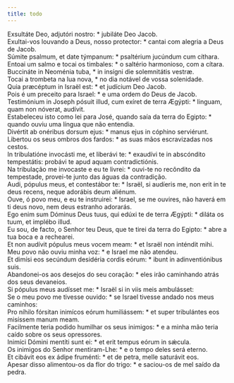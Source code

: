 ```yaml
---
title: todo
---
```

<div class="dropcap text-justify">Exsultáte Deo, adjutóri nostro: * jubiláte Deo Jacob.</div>
<div class="dropcap text-justify">Exultai-vos louvando a Deus, nosso protector: * cantai com alegria a Deus de Jacob.</div>
<div class="text-justify">Súmite psalmum, et date týmpanum: * psaltérium jucúndum cum cíthara.</div>
<div class="text-justify">Entoai um salmo e tocai os timbales: * o saltério harmonioso, com a cítara.</div>
<div class="text-justify">Buccináte in Neoménia tuba, * in insígni die solemnitátis vestræ.</div>
<div class="text-justify">Tocai a trombeta na lua nova, * no dia notável de vossa solenidade.</div>
<div class="text-justify">Quia præcéptum in Israël est: * et judícium Deo Jacob.</div>
<div class="text-justify">Pois é um preceito para Israel: * e uma ordem do Deus de Jacob.</div>
<div class="text-justify">Testimónium in Joseph pósuit illud, cum exíret de terra Ægýpti: * linguam, quam non nóverat, audívit.</div>
<div class="text-justify">Estabeleceu isto como lei para José, quando saía da terra do Egipto: * quando ouviu uma língua que não entendia.</div>
<div class="text-justify">Divértit ab onéribus dorsum ejus: * manus ejus in cóphino serviérunt.</div>
<div class="text-justify">Libertou os seus ombros dos fardos: * as suas mãos escravizadas nos cestos.</div>
<div class="text-justify">In tribulatióne invocásti me, et liberávi te: * exaudívi te in abscóndito tempestátis: probávi te apud aquam contradictiónis.</div>
<div class="text-justify">Na tribulação me invocaste e eu te livrei: * ouvi-te no recôndito da tempestade, provei-te junto das águas da contradição.</div>
<div class="text-justify">Audi, pópulus meus, et contestábor te: * Israël, si audíeris me, non erit in te deus recens, neque adorábis deum aliénum.</div>
<div class="text-justify">Ouve, ó povo meu, e eu te instruirei: * Israel, se me ouvires, não haverá em ti deus novo, nem deus estranho adorarás.</div>
<div class="text-justify">Ego enim sum Dóminus Deus tuus, qui edúxi te de terra Ægýpti: * diláta os tuum, et implébo illud.</div>
<div class="text-justify">Eu sou, de facto, o Senhor teu Deus, que te tirei da terra do Egipto: * abre a tua boca e a rechearei.</div>
<div class="text-justify">Et non audívit pópulus meus vocem meam: * et Israël non inténdit mihi.</div>
<div class="text-justify">Meu povo não ouviu minha voz: * e Israel me não atendeu.</div>
<div class="text-justify">Et dimísi eos secúndum desidéria cordis eórum: * ibunt in adinventiónibus suis.</div>
<div class="text-justify">Abandonei-os aos desejos do seu coração: * eles irão caminhando atrás dos seus devaneios.</div>
<div class="text-justify">Si pópulus meus audísset me: * Israël si in viis meis ambulásset:</div>
<div class="text-justify">Se o meu povo me tivesse ouvido: * se Israel tivesse andado nos meus caminhos:</div>
<div class="text-justify">Pro níhilo fórsitan inimícos eórum humiliássem: * et super tribulántes eos misíssem manum meam.</div>
<div class="text-justify">Facilmente teria podido humilhar os seus inimigos: * e a minha mão teria caído sobre os seus opressores.</div>
<div class="text-justify">Inimíci Dómini mentíti sunt ei: * et erit tempus eórum in sǽcula.</div>
<div class="text-justify">Os inimigos do Senhor mentiram-Lhe: * e o tempo deles será eterno.</div>
<div class="text-justify">Et cibávit eos ex ádipe fruménti: * et de petra, melle saturávit eos.</div>
<div class="text-justify">Apesar disso alimentou-os da flor do trigo: * e saciou-os de mel saído da pedra.</div>
